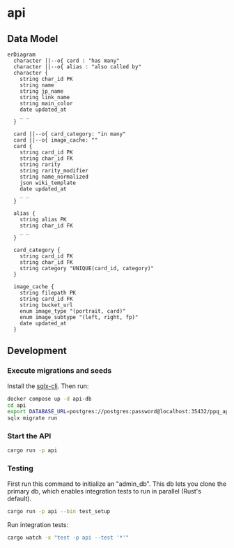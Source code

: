 # api

## Data Model
```mermaid
erDiagram
  character ||--o{ card : "has many"
  character ||--o{ alias : "also called by"
  character {
    string char_id PK
    string name
    string jp_name
    string link_name
    string main_color
    date updated_at
    _ _
  }

  card ||--o{ card_category: "in many"
  card ||--o{ image_cache: ""
  card {
    string card_id PK
    string char_id FK
    string rarity
    string rarity_modifier
    string name_normalized
    json wiki_template
    date updated_at
    _ _
  }

  alias {
    string alias PK
    string char_id FK
    _ _
  }

  card_category {
    string card_id FK
    string char_id FK
    string category "UNIQUE(card_id, category)"
  }

  image_cache {
    string filepath PK
    string card_id FK
    string bucket_url
    enum image_type "(portrait, card)"
    enum image_subtype "(left, right, fp)"
    date updated_at
  }
```

## Development

### Execute migrations and seeds

Install the [sqlx-cli](https://github.com/launchbadge/sqlx/tree/main/sqlx-cli). Then run:

```sh
docker compose up -d api-db
cd api
export DATABASE_URL=postgres://postgres:password@localhost:35432/ppq_api_db
sqlx migrate run
```

### Start the API

```sh
cargo run -p api
```

### Testing

First run this command to initialize an "admin_db". This db lets you clone the primary db, which enables integration tests to run in parallel (Rust's default).

```sh
cargo run -p api --bin test_setup
```

Run integration tests:

```sh
cargo watch -x "test -p api --test '*'"
```
